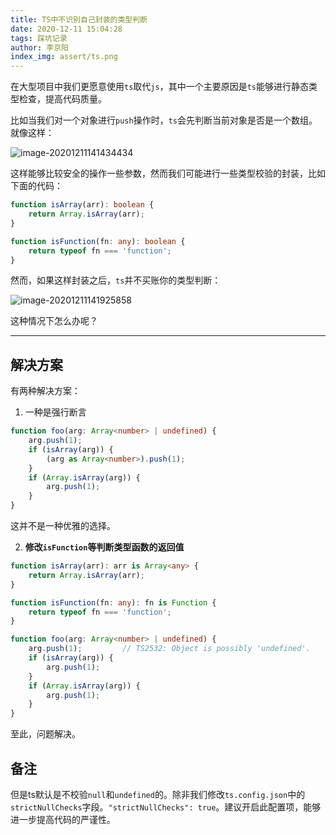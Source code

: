 ```yaml
---
title: TS中不识别自己封装的类型判断
date: 2020-12-11 15:04:28
tags: 踩坑记录
author: 李京阳
index_img: assert/ts.png
---
```

在大型项目中我们更愿意使用`ts`取代`js`，其中一个主要原因是`ts`能够进行静态类型检查，提高代码质量。

<!-- more -->

比如当我们对一个对象进行`push`操作时，`ts`会先判断当前对象是否是一个数组。就像这样：

![image-20201211141434434](https://cdn.ljybill.com/uPic/image-20201211141434434.png)

这样能够比较安全的操作一些参数，然而我们可能进行一些类型校验的封装，比如下面的代码：

```typescript
function isArray(arr): boolean {
    return Array.isArray(arr);
}

function isFunction(fn: any): boolean {
    return typeof fn === 'function';
}
```

然而，如果这样封装之后，`ts`并不买账你的类型判断：

![image-20201211141925858](https://cdn.ljybill.com/uPic/image-20201211141925858.png)

这种情况下怎么办呢？

---

## 解决方案

有两种解决方案：

1. 一种是强行断言

```typescript
function foo(arg: Array<number> | undefined) {
    arg.push(1);
    if (isArray(arg)) {
        (arg as Array<number>).push(1);
    }
    if (Array.isArray(arg)) {
        arg.push(1);
    }
}
```

这并不是一种优雅的选择。

2. **修改`isFunction`等判断类型函数的返回值**

```typescript
function isArray(arr): arr is Array<any> {
    return Array.isArray(arr);
}

function isFunction(fn: any): fn is Function {
    return typeof fn === 'function';
}

function foo(arg: Array<number> | undefined) {
    arg.push(1);         // TS2532: Object is possibly 'undefined'.
    if (isArray(arg)) {
        arg.push(1);
    }
    if (Array.isArray(arg)) {
        arg.push(1);
    }
}
```

至此，问题解决。

## 备注

但是ts默认是不校验`null`和`undefined`的。除非我们修改`ts.config.json`中的`strictNullChecks`字段。`"strictNullChecks": true`。建议开启此配置项，能够进一步提高代码的严谨性。